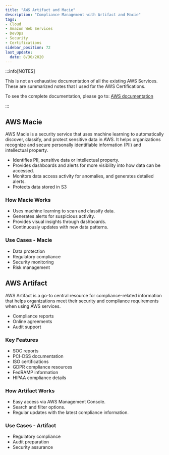 ```yaml
---
title: "AWS Artifact and Macie"
description: "Compliance Management with Artifact and Macie"
tags: 
- Cloud
- Amazon Web Services
- DevOps
- Security
- Certifications
sidebar_position: 72
last_update:
  date: 8/30/2020
---
```



:::info[NOTES]

This is not an exhaustive documentation of all the existing AWS Services. These are summarized notes that I used for the AWS Certifications.

To see the complete documentation, please go to: [AWS documentation](https://docs.aws.amazon.com/)

:::


## AWS Macie

AWS Macie is a security service that uses machine learning to automatically discover, classify, and protect sensitive data in AWS. It helps organizations recognize and secure personally identifiable information (PII) and intellectual property.

- Identifies PII, sensitive data or intellectual property.
- Provides dashboards and alerts for more visibility into how data can be accessed.
- Monitors data access activity for anomalies, and generates detailed  alerts.
- Protects data stored in S3

### How Macie Works

- Uses machine learning to scan and classify data.
- Generates alerts for suspicious activity.
- Provides visual insights through dashboards.
- Continuously updates with new data patterns.

### Use Cases - Macie

- Data protection
- Regulatory compliance
- Security monitoring
- Risk management



## AWS Artifact

AWS Artifact is a go-to central resource for compliance-related information that helps organizations meet their security and compliance requirements when using AWS services.

- Compliance reports
- Online agreements
- Audit support

### Key Features

- SOC reports
- PCI-DSS documentation
- ISO certifications
- GDPR compliance resources
- FedRAMP information
- HIPAA compliance details

### How Artifact Works

- Easy access via AWS Management Console.
- Search and filter options.
- Regular updates with the latest compliance information.

### Use Cases - Artifact

- Regulatory compliance
- Audit preparation
- Security assurance
